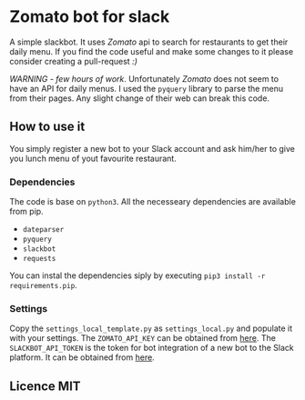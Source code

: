 # Zomato bot for slack

A simple slackbot. It uses _Zomato_ api to search for restaurants to get their daily menu.
If you find the code useful and make some changes to it please consider creating a pull-request *:)*

*WARNING - few hours of work*.
Unfortunately _Zomato_ does not seem to have an API for daily menus.
I used the `pyquery` library to parse the menu from their pages.
Any slight change of their web can break this code.

## How to use it

You simply register a new bot to your Slack account and ask him/her to give you lunch menu of yout favourite restaurant.

### Dependencies
The code is base on `python3`. All the necesseary dependencies are available from pip.
 * `dateparser`
 * `pyquery`
 * `slackbot`
 * `requests`
 
You can instal the dependencies siply by executing `pip3 install -r requirements.pip`.

### Settings
Copy the `settings_local_template.py` as `settings_local.py` and populate it with your settings.
The `ZOMATO_API_KEY` can be obtained from [here](https://developers.zomato.com/api#headline2).
The `SLACKBOT_API_TOKEN` is the token for bot integration of a new bot to the Slack platform.
It can be obtained from [here](https://my.slack.com/services/new/bot).

## Licence MIT
